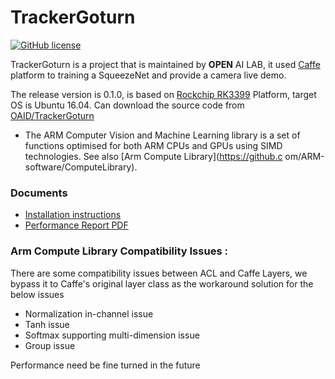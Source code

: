 # TrackerGoturn
[![GitHub license](http://dmlc.github.io/img/apache2.svg)](./LICENSE)

TrackerGoturn is a project that is maintained by **OPEN** AI LAB, it used [Caffe](http://caffe.berkeleyvision.org/) platform to training a SqueezeNet and provide a camera live demo.

The release version is 0.1.0, is based on [Rockchip RK3399](http://www.rock-chips.com/plus/3399.html) Platform, target OS is Ubuntu 16.04. Can download the source code from [OAID/TrackerGoturn](https://github.com/OAID/TrackerGoturn)

* The ARM Computer Vision and Machine Learning library is a set of functions optimised for both ARM CPUs and GPUs using SIMD technologies. See also [Arm Compute Library](https://github.c
om/ARM-software/ComputeLibrary).

### Documents
* [Installation instructions](https://github.com/OAID/CaffeOnACL/blob/master/acl_openailab/installation.md)
* [Performance Report PDF](https://github.com/OAID/CaffeOnACL/blob/master/acl_openailab/performance_report.pdf)

### Arm Compute Library Compatibility Issues :
There are some compatibility issues between ACL and Caffe Layers, we bypass it to Caffe's original layer class as the workaround solution for the below issues

* Normalization in-channel issue
* Tanh issue
* Softmax supporting multi-dimension issue
* Group issue

Performance need be fine turned in the future
